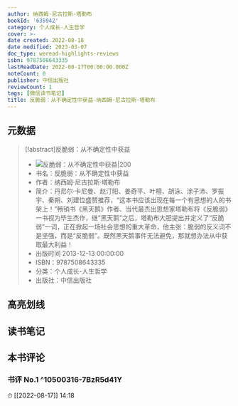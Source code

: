 ```yaml
---
author: 纳西姆·尼古拉斯·塔勒布
bookId: '635942'
category: 个人成长-人生哲学
cover: >-
date created: 2022-08-18
date modified: 2023-03-07
doc_type: weread-highlights-reviews
isbn: 9787508643335
lastReadDate: 2022-08-17T00:00:00.000Z
noteCount: 0
publisher: 中信出版社
reviewCount: 1
tags: [微信读书笔记]
title: 反脆弱：从不确定性中获益-纳西姆·尼古拉斯·塔勒布
---
```


## 元数据

>[!abstract]反脆弱：从不确定性中获益
> - ![反脆弱：从不确定性中获益|200](https://wfqqreader-1252317822.image.myqcloud.com/cover/942/635942/t7_635942.jpg)
> - 书名：反脆弱：从不确定性中获益
> - 作者：纳西姆·尼古拉斯·塔勒布
> - 简介：丹尼尔·卡尼曼、赵汀阳、姜奇平、叶檀、胡泳、涂子沛、罗振宇、秦朔、刘建位盛赞推荐，“这本书应该出现在每一个有思想的人的书架上！”畅销书《黑天鹅》作者、当代最杰出思想家塔勒布将《反脆弱》一书视为毕生杰作，继“黑天鹅”之后，塔勒布大胆提出并定义了“反脆弱”一词，正在掀起一场社会思想的重大革命，他主张：脆弱的反义词不是坚强，而是“反脆弱”。既然黑天鹅事件无法避免，那就想办法从中获取最大利益！
> - 出版时间 2013-12-13 00:00:00
> - ISBN：9787508643335
> - 分类：个人成长-人生哲学
> - 出版社：中信出版社

## 高亮划线

## 读书笔记

## 本书评论

### 书评 No.1 ^10500316-7BzR5d41Y

⏱ [[2022-08-17]] 14:18
